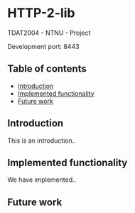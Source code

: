 # HTTP-2-lib
TDAT2004 - NTNU - Project

Development port: 8443

## Table of contents

- [Introduction](#introduction)
- [Implemented functionality](#implemented-functionality)
- [Future work](#future-work)



## Introduction
This is an introduction..


## Implemented functionality
We have implemented..


## Future work
